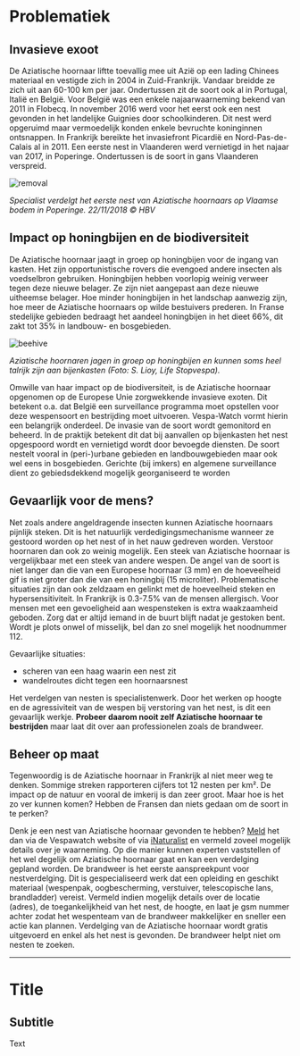 # Problematiek

## Invasieve exoot

De Aziatische hoornaar liftte toevallig mee uit Azië op een lading Chinees materiaal en vestigde zich in 2004 in Zuid-Frankrijk. Vandaar breidde ze zich uit aan 60-100 km per jaar. Ondertussen zit de soort ook al in Portugal, Italië en België. Voor België was een enkele najaarwaarneming bekend van 2011 in Flobecq. In november 2016 werd voor het eerst ook een nest gevonden in het landelijke Guignies door schoolkinderen. Dit nest werd opgeruimd maar vermoedelijk konden enkele bevruchte koninginnen ontsnappen. In Frankrijk bereikte het invasiefront Picardië en Nord-Pas-de-Calais al in 2011. Een eerste nest in Vlaanderen werd vernietigd in het najaar van 2017, in Poperinge. Ondertussen is de soort in gans Vlaanderen verspreid.

![removal](dfdfd)

_Specialist verdelgt het eerste nest van Aziatische hoornaars op Vlaamse bodem in Poperinge. 22/11/2018 © HBV_

## Impact op honingbijen en de biodiversiteit

De Aziatische hoornaar jaagt in groep op honingbijen voor de ingang van kasten. Het zijn opportunistische rovers die evengoed andere insecten als voedselbron gebruiken. Honingbijen hebben voorlopig weinig verweer tegen deze nieuwe belager. Ze zijn niet aangepast aan deze nieuwe uitheemse belager. Hoe minder honingbijen in het landschap aanwezig zijn, hoe meer de Aziatische hoornaars op wilde bestuivers prederen. In Franse stedelijke gebieden bedraagt het aandeel honingbijen in het dieet 66%, dit zakt tot 35% in landbouw- en bosgebieden. 

![beehive](dfdfd)

_Aziatische hoornaren jagen in groep op honingbijen en kunnen soms heel talrijk zijn aan bijenkasten (Foto: S. Lioy, Life Stopvespa)._

Omwille van haar impact op de biodiversiteit, is de Aziatische hoornaar opgenomen op de Europese Unie zorgwekkende invasieve exoten. Dit betekent o.a. dat België een surveillance programma moet opstellen voor deze wespensoort en bestrijding moet uitvoeren. Vespa-Watch vormt hierin een belangrijk onderdeel. De invasie van de soort wordt gemonitord en beheerd. In de praktijk betekent dit dat bij aanvallen op bijenkasten het nest opgespoord wordt en vernietigd wordt door bevoegde diensten. De soort nestelt vooral in (peri-)urbane gebieden en landbouwgebieden maar ook wel eens in bosgebieden. Gerichte (bij imkers) en algemene surveillance dient zo gebiedsdekkend mogelijk georganiseerd te worden

## Gevaarlijk voor de mens?

Net zoals andere angeldragende insecten kunnen Aziatische hoornaars pijnlijk steken. Dit is het natuurlijk verdedigingsmechanisme wanneer ze gestoord worden op het nest of in het nauw gedreven worden. Verstoor hoornaren dan ook zo weinig mogelijk. Een steek van Aziatische hoornaar is vergelijkbaar met een steek van andere wespen. De angel van de soort is niet langer dan die van een Europese hoornaar (3 mm) en de hoeveelheid gif is niet groter dan die van een honingbij (15 microliter). Problematische situaties zijn dan ook zeldzaam en gelinkt met de hoeveelheid steken en hypersensitiviteit. In Frankrijk is 0.3-7.5% van de mensen allergisch. Voor mensen met een gevoeligheid aan wespensteken is extra waakzaamheid geboden. Zorg dat er altijd iemand in de buurt blijft nadat je gestoken bent. Wordt je plots onwel of misselijk, bel dan zo snel mogelijk het noodnummer 112. 

Gevaarlijke situaties:

- scheren van een haag waarin een nest zit
- wandelroutes dicht tegen een hoornaarsnest

Het verdelgen van nesten is specialistenwerk. Door het werken op hoogte en de agressiviteit van de wespen bij verstoring van het nest, is dit een gevaarlijk werkje. **Probeer daarom nooit zelf Aziatische hoornaar te bestrijden** maar laat dit over aan professionelen zoals de brandweer.

## Beheer op maat

Tegenwoordig is de Aziatische hoornaar in Frankrijk al niet meer weg te denken. Sommige streken rapporteren cijfers tot 12 nesten per km². De impact op de natuur en vooral de imkerij is dan zeer groot. Maar hoe is het zo ver kunnen komen? Hebben de Fransen dan niets gedaan om de soort in te perken?

Denk je een nest van Aziatische hoornaar gevonden te hebben? [Meld](../obs/add/) het dan via de Vespawatch website of via [iNaturalist](https://www.inaturalist.org/projects/vespa-watch) en vermeld zoveel mogelijk details over je waarneming. Op die manier kunnen experten vaststellen of het wel degelijk om Aziatische hoornaar gaat en kan een verdelging gepland worden. De brandweer is het eerste aanspreekpunt voor nestverdelging. Dit is gespecialiseerd werk dat een opleiding en geschikt materiaal (wespenpak, oogbescherming, verstuiver, telescopische lans, brandladder) vereist. Vermeld indien mogelijk details over de locatie (adres), de toegankelijkheid van het nest, de hoogte, en laat je gsm nummer achter zodat het wespenteam van de brandweer makkelijker en sneller een actie kan plannen. Verdelging van de Aziatische hoornaar wordt gratis uitgevoerd en enkel als het nest is gevonden. De brandweer helpt niet om nesten te zoeken.

---

# Title

## Subtitle

Text
